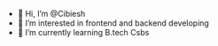 - 👋 Hi, I’m @Cibiesh
- 👀 I’m interested in frontend and backend developing 
- 🌱 I’m currently learning B.tech Csbs


<!---
Cibiesh/Cibiesh is a ✨ special ✨ repository because its `README.md` (this file) appears on your GitHub profile.
You can click the Preview link to take a look at your changes.
--->
